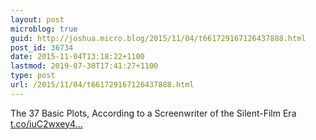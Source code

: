 ```yaml
---
layout: post
microblog: true
guid: http://joshua.micro.blog/2015/11/04/t661729167126437888.html
post_id: 36734
date: 2015-11-04T13:18:22+1100
lastmod: 2019-07-30T17:41:27+1100
type: post
url: /2015/11/04/t661729167126437888.html
---
```

The 37 Basic Plots, According to a Screenwriter of the Silent-Film Era [t.co/iuC2wxey4...](https://t.co/iuC2wxey46)
